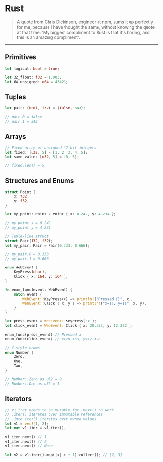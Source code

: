 # Rust

> A quote from Chris Dickinson, engineer at npm, sums it up perfectly for me,
> because I have thought the same, without knowing the quote at that time: ‘My
> biggest compliment to Rust is that it's boring, and this is an amazing
> compliment'.

---

## Primitives

```rust
let logical: bool = true;

let 32_float: f32 = 1.003;
let 64_unsigned: u64 = 43423;
```

## Tuples

```rust
let pair: (bool, i32) = (false, 343);

// pair.0 = false
// pair.1 = 343
```

## Arrays

```rust
// Fixed array of unsigned 32-bit integers
let fixed: [u32, 5] = [1, 2, 3, 4, 5];
let same_value: [u32, 5] = [0, 5];

// fixed.len() = 5
```

## Structures and Enums

```rust
struct Point {
    x: f32,
    y: f32,
}

let my_point: Point = Point { x: 0.242, y: 4.234 };

// my_point.x = 0.242
// my_point.y = 4.234

// Tuple-like struct
struct Pair(f32, f32);
let my_pair: Pair = Pair(0.333, 0.666);

// my_pair.0 = 0.333
// my_pair.1 = 0.666

enum WebEvent {
    KeyPress(char),
    Click { x: i64, y: i64 },
}

fn enum_func(event: WebEvent) {
    match event {
        WebEvent::KeyPress(c) => println!("Pressed {}", c),
        WebEvent::Click { x, y } => println!("x={}, y={}", x, y),
    }
}

let press_event = WebEvent::KeyPress('x');
let click_event = WebEvent::Click { x: 20.333, y: 12.322 };

enum_func(press_event) // Pressed x
enum_func(click_event) // x=20.333, y=12.322

// C-style enums
enum Number {
    Zero,
    One,
    Two,
}

// Number::Zero as u32 = 0
// Number::One as u32 = 1
```

## Iterators

```rust
// v1_iter needs to be mutable for .next() to work
// .iter() iterates over immutable references
// .into_iter() iterates over owned values
let v1 = vec![1, 2];
let mut v1_iter = v1.iter();

v1_iter.next() // 1
v1_iter.next() // 2
v1_iter.next() // None

let v2 = v1.iter().map(|x| x + 1).collect(); // [2, 3]
```
